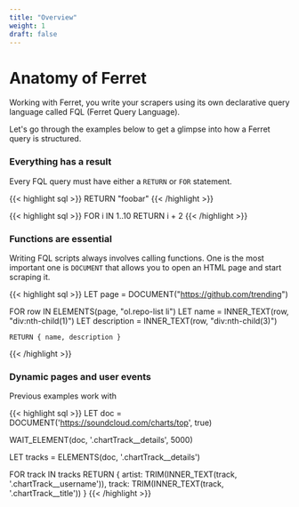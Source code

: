 ```yaml
---
title: "Overview"
weight: 1
draft: false
---
```


# Anatomy of Ferret

Working with Ferret, you write your scrapers using its own declarative query language called FQL (Ferret Query Language).

Let's go through the examples below to get a glimpse into how a Ferret query is structured.

### Everything has a result

Every FQL query must have either a ``RETURN`` or ``FOR`` statement.

{{< highlight sql >}}
RETURN "foobar"
{{< /highlight >}}

{{< highlight sql >}}
FOR i IN 1..10
    RETURN i + 2
{{< /highlight >}}

### Functions are essential

Writing FQL scripts always involves calling functions.
One is the most important one is ``DOCUMENT`` that allows you to open an HTML page and start scraping it.

{{< highlight sql >}}
LET page = DOCUMENT("https://github.com/trending")

FOR row IN ELEMENTS(page, "ol.repo-list li")
    LET name = INNER_TEXT(row, "div:nth-child(1)")
    LET description = INNER_TEXT(row, "div:nth-child(3)")
    
    RETURN { name, description }
{{< /highlight >}}

### Dynamic pages and user events

Previous examples work with

{{< highlight sql >}}
LET doc = DOCUMENT('https://soundcloud.com/charts/top', true)

WAIT_ELEMENT(doc, '.chartTrack__details', 5000)

LET tracks = ELEMENTS(doc, '.chartTrack__details')

FOR track IN tracks
    RETURN {
        artist: TRIM(INNER_TEXT(track, '.chartTrack__username')),
        track: TRIM(INNER_TEXT(track, '.chartTrack__title'))
    }
{{< /highlight >}}